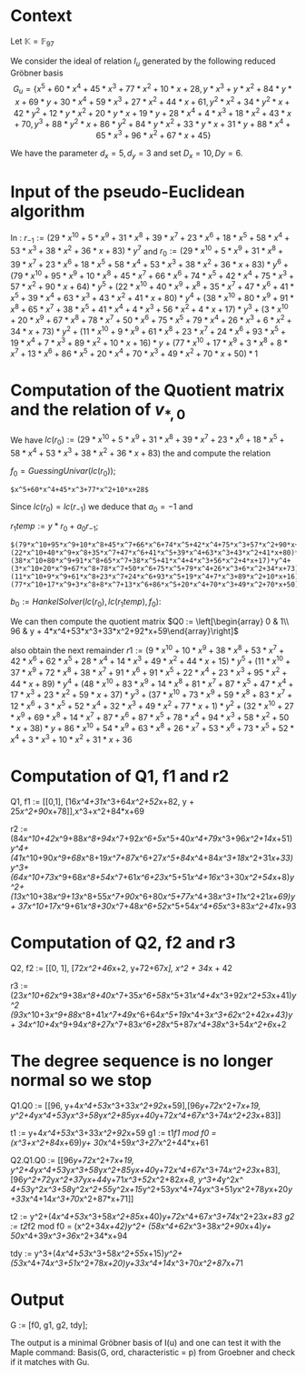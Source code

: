# Context
Let $\mathbb{K} = \mathbb{F}_{97}$

We consider the ideal of relation $I_u$ generated by the following reduced Gröbner
basis 
$$G_{u} = \{ x^5+60*x^4+45*x^3+77*x^2+10*x+28,y*x^3+y*x^2+84*y*x+69*y+30*x^4+59*x^3+27*x^2+44*x+61,y^2*x^2+34*y^2*x+42*y^2+12*y*x^2+20*y*x+19*y+28*x^4+4*x^3+18*x^2+43*x+70,y^3+88*y^2*x+86*y^2+84*y*x^2+33*y*x+31*y+88*x^4+65*x^3+96*x^2+67*x+45\}$$

We have the parameter $d_x = 5, d_y = 3$ and set $D_x = 10, Dy = 6$.


# Input of the pseudo-Euclidean algorithm
In :
$r_{-1} := (29*x^10+5*x^9+31*x^8+39*x^7+23*x^6+18*x^5+58*x^4+53*x^3+38*x^2+36*x+83)*y^7$
and $r_0 := (29*x^10+5*x^9+31*x^8+39*x^7+23*x^6+18*x^5+58*x^4+53*x^3+38*x^2+36*x+83)*y^6 +
(79*x^10+95*x^9+10*x^8+45*x^7+66*x^6+74*x^5+42*x^4+75*x^3+57*x^2+90*x+64)*y^5 +
(22*x^10+40*x^9+x^8+35*x^7+47*x^6+41*x^5+39*x^4+63*x^3+43*x^2+41*x+80)*y^4 +
(38*x^10+80*x^9+91*x^8+65*x^7+38*x^5+41*x^4+4*x^3+56*x^2+4*x+17)*y^3 +
(3*x^10+20*x^9+67*x^8+78*x^7+50*x^6+75*x^5+79*x^4+26*x^3+6*x^2+34*x+73)*y^2 +
(11*x^10+9*x^9+61*x^8+23*x^7+24*x^6+93*x^5+19*x^4+7*x^3+89*x^2+10*x+16)*y +
(77*x^10+17*x^9+3*x^8+8*x^7+13*x^6+86*x^5+20*x^4+70*x^3+49*x^2+70*x+50)*1$


# Computation of the Quotient matrix and the relation of $v_{\ast, 0}$
We have $lc(r_0) :=
(29*x^10+5*x^9+31*x^8+39*x^7+23*x^6+18*x^5+58*x^4+53*x^3+38*x^2+36*x+83)$ the
and compute the relation 

$f_0 = GuessingUnivar(lc(r_0))$; 
	
	$x^5+60*x^4+45*x^3+77*x^2+10*x+28$

Since $lc(r_0) = lc(r_{-1})$ we deduce that $a_0 = -1$ and 

$r_1temp := y*r_0 + a_0 r_{-1}$; 

	$(79*x^10+95*x^9+10*x^8+45*x^7+66*x^6+74*x^5+42*x^4+75*x^3+57*x^2+90*x+64)*y^6+
	(22*x^10+40*x^9+x^8+35*x^7+47*x^6+41*x^5+39*x^4+63*x^3+43*x^2+41*x+80)*y^5+
	(38*x^10+80*x^9+91*x^8+65*x^7+38*x^5+41*x^4+4*x^3+56*x^2+4*x+17)*y^4+
	(3*x^10+20*x^9+67*x^8+78*x^7+50*x^6+75*x^5+79*x^4+26*x^3+6*x^2+34*x+73)*y^3+
	(11*x^10+9*x^9+61*x^8+23*x^7+24*x^6+93*x^5+19*x^4+7*x^3+89*x^2+10*x+16)*y^2+
	(77*x^10+17*x^9+3*x^8+8*x^7+13*x^6+86*x^5+20*x^4+70*x^3+49*x^2+70*x+50)*y$


$b_0 := HankelSolver(lc(r_0), lc(r_1temp), f_0)$: 

We can then compute the quotient matrix $Q0 := \left[\begin{array} 0 & 1\\  96 &  y + 4*x^4+53*x^3+33*x^2+92*x+59\end{array}\right]$

also obtain the next remainder $r1 :=(9*x^10+10*x^9+38*x^8+53*x^7+42*x^6+62*x^5+28*x^4+14*x^3+49*x^2+44*x+15)*y^5+(11*x^10+37*x^9+72*x^8+38*x^7+91*x^6+91*x^5+22*x^4+23*x^3+95*x^2+44*x+89)*y^4+(48*x^10+83*x^9+14*x^8+81*x^7+87*x^5+47*x^4+17*x^3+23*x^2+59*x+37)*y^3+(37*x^10+73*x^9+59*x^8+83*x^7+12*x^6+3*x^5+52*x^4+32*x^3+49*x^2+77*x+1)*y^2+(32*x^10+27*x^9+69*x^8+14*x^7+87*x^6+87*x^5+78*x^4+94*x^3+58*x^2+50*x+38)*y+86*x^10+54*x^9+63*x^8+26*x^7+53*x^6+73*x^5+52*x^4+3*x^3+10*x^2+31*x+36$

  
# Computation of Q1, f1 and r2 

Q1, f1 := [[0,1], [16*x^4+31*x^3+64*x^2+52*x+82, y + 25*x^2+90*x+78]],x^3+x^2+84*x+69

r2 := (84*x^10+42*x^9+88*x^8+94*x^7+92*x^6+5*x^5+40*x^4+79*x^3+96*x^2+14*x+51)*y^4+
	  (41*x^10+90*x^9+68*x^8+19*x^7+87*x^6+27*x^5+84*x^4+84*x^3+18*x^2+31*x+33)*y^3+
	  (64*x^10+73*x^9+68*x^8+54*x^7+61*x^6+23*x^5+51*x^4+16*x^3+30*x^2+54*x+8)*y^2+
	  (13*x^10+38*x^9+13*x^8+55*x^7+90*x^6+80*x^5+77*x^4+38*x^3+11*x^2+21*x+69)*y+
	  37*x^10+17*x^9+61*x^8+30*x^7+48*x^6+52*x^5+54*x^4+65*x^3+83*x^2+41*x+93

# Computation of Q2, f2 and r3 

Q2, f2 := [[0, 1], [72*x^2+46*x+2, y+72+67*x], x^2 + 34*x + 42

r3 := 
(23*x^10+62*x^9+38*x^8+40*x^7+35*x^6+58*x^5+31*x^4+4*x^3+92*x^2+53*x+41)*y^2
(93*x^10+3*x^9+88*x^8+41*x^7+49*x^6+64*x^5+19*x^4+3*x^3+62*x^2+42*x+43)*y+
34*x^10+4*x^9+94*x^8+27*x^7+83*x^6+28*x^5+87*x^4+38*x^3+54*x^2+6*x+2

# The degree sequence is no longer normal so we stop 

Q1.Q0 := [[96, y+4*x^4+53*x^3+33*x^2+92*x+59],[96*y+72*x^2+7*x+19,
y^2+4*y*x^4+53*y*x^3+58*y*x^2+85*y*x+40*y+72*x^4+67*x^3+74*x^2+23*x+83]]

t1 := y+4*x^4+53*x^3+33*x^2+92*x+59
g1 := t1*f1 mod f0 = (x^3+x^2+84*x+69)*y+ 30*x^4+59*x^3+27*x^2+44*x+61

Q2.Q1.Q0 := [[96*y+72*x^2+7*x+19, y^2+4*y*x^4+53*y*x^3+58*y*x^2+85*y*x+40*y+72*x^4+67*x^3+74*x^2+23*x+83],
	[96*y^2+72*y*x^2+37*y*x+44*y+71*x^3+52*x^2+82*x+8, y^3+4*y^2*x^
4+53*y^2*x^3+58*y^2*x^2+55*y^2*x+15*y^2+53*y*x^4+74*y*x^3+51*y*x^2+78*y*x+20*y+33*x^4+14*x^3+70*x^2+87*x+71]]

t2 := y^2+(4*x^4+53*x^3+58*x^2+85*x+40)*y+72*x^4+67*x^3+74*x^2+23*x+83
g2 := t2*f2 mod f0 =
(x^2+34*x+42)*y^2+
(58*x^4+62*x^3+38*x^2+90*x+4)*y+
50*x^4+39*x^3+36*x^2+34*x+94

tdy := 
y^3+(4*x^4+53*x^3+58*x^2+55*x+15)*y^2+(53*x^4+74*x^3+51*x^2+78*x+20)*y+33*x^4+14*x^3+70*x^2+87*x+71

# Output 
G := [f0, g1, g2, tdy]; 

The output is a minimal Gröbner basis of I(u) and one can test it with the
Maple command: Basis(G, ord, characteristic = p) from Groebner and check if it
matches with Gu. 

